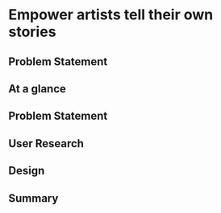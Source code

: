 # Empower artists tell their own stories

## Problem Statement

## At a glance

## Problem Statement

## User Research

## Design

## Summary

